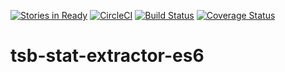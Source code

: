 [![Stories in Ready](https://badge.waffle.io/retro-games/tsb-stat-extractor-es6.png?label=ready&title=Ready)](http://waffle.io/retro-games/tsb-stat-extractor-es6)
[![CircleCI](https://circleci.com/gh/retro-games/tsb-stat-extractor-es6.svg?style=svg)](https://circleci.com/gh/retro-games/tsb-stat-extractor-es6)
[![Build Status](https://travis-ci.org/retro-games/tsb-stat-extractor-es6.svg?branch=develop)](https://travis-ci.org/retro-games/tsb-stat-extractor-es6)
[![Coverage Status](https://coveralls.io/repos/github/retro-games/tsb-stat-extractor-es6/badge.svg?branch=develop)](https://coveralls.io/github/retro-games/tsb-stat-extractor-es6?branch=develop)

# tsb-stat-extractor-es6